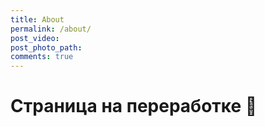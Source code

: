 ```yaml
---
title: About
permalink: /about/
post_video: 
post_photo_path: 
comments: true
---
```


# Страница на переработке :ghost:

<!-- ![About](https://thumbs.gfycat.com/EarlyHomelyFoal-small.gif) -->

<div class="apester-media" data-media-id="5ccc1fd8bb6fb05e49179c98"></div><script async src="https://static.apester.com/js/sdk/latest/apester-sdk.js"></script>